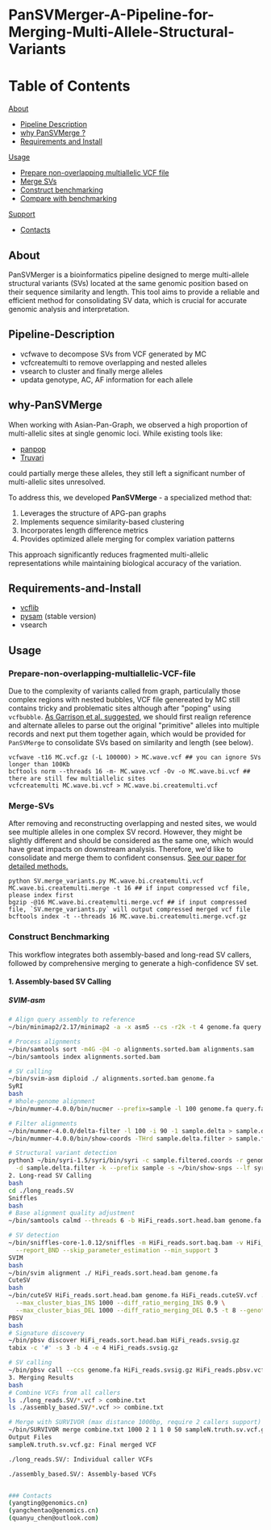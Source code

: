 # PanSVMerger-A-Pipeline-for-Merging-Multi-Allele-Structural-Variants
# Table of Contents

[About](#About)
   - [Pipeline Description](#Pipeline-Description)
   - [why PanSVMerge ?](#why-PanSVMerge)
   - [Requirements and Install](#Requirements-and-Install)

[Usage](#usage)
   - [Prepare non-overlapping multiallelic VCF file](#Prepare-non-overlapping-multiallelic-VCF-file)
   - [Merge SVs](#Merge-SVs)
   - [Construct benchmarking](#construct-benchmarking)
   - [Compare with benchmarking](#Compare-with-benchmarking)

[Support](#support)
   - [Contacts](#Contacts)
  
## About

PanSVMerger is a bioinformatics pipeline designed to merge multi-allele structural variants (SVs) located at the same genomic position based on their sequence similarity and length. This tool aims to provide a reliable and efficient method for consolidating SV data, which is crucial for accurate genomic analysis and interpretation.

## Pipeline-Description
- vcfwave to decompose SVs from VCF generated by MC
- vcfcreatemulti to remove overlapping and nested alleles
- vsearch to cluster and finally merge alleles
- updata genotype, AC, AF information for each allele

## why-PanSVMerge
When working with Asian-Pan-Graph, we observed a high proportion of multi-allelic sites at single genomic loci. While existing tools like:
- [panpop](https://github.com/starskyzheng/panpop)
- [Truvari](https://github.com/ACEnglish/truvari)

could partially merge these alleles, they still left a significant number of multi-allelic sites unresolved. 

To address this, we developed **PanSVMerge** - a specialized method that:
1. Leverages the structure of APG-pan graphs
2. Implements sequence similarity-based clustering
3. Incorporates length difference metrics
4. Provides optimized allele merging for complex variation patterns

This approach significantly reduces fragmented multi-allelic representations while maintaining biological accuracy of the variation.

## Requirements-and-Install
- [vcflib](https://github.com/vcflib/vcflib)
- [pysam](https://github.com/pysam-developers/pysam) (stable version)
- vsearch

## Usage
### Prepare-non-overlapping-multiallelic-VCF-file
Due to the complexity of variants called from graph, particulally those complex regions with nested bubbles, VCF file genereated by MC still contains tricky and problematic sites although after "poping" using `vcfbubble`. [As Garrison et al. suggested](https://github.com/vcflib/vcflib/blob/master/doc/vcfwave.md), we should first realign reference and alternate alleles to parse out the original "primitive" alleles into multiple records and next put them together again, which would be provided for `PanSVMerge` to consolidate SVs based on similarity and length (see below).
```
vcfwave -t16 MC.vcf.gz (-L 100000) > MC.wave.vcf ## you can ignore SVs longer than 100Kb
bcftools norm --threads 16 -m- MC.wave.vcf -Ov -o MC.wave.bi.vcf ## there are still few multiallelic sites
vcfcreatemulti MC.wave.bi.vcf > MC.wave.bi.createmulti.vcf
```

### Merge-SVs
After removing and reconstructing overlapping and nested sites, we would see multiple alleles in one complex SV record. However, they might be slightly different and should be considered as the same one, which would have great impacts on downstream analysis. Therefore, we'd like to consolidate and merge them to confident consensus. [See our paper for detailed methods.](https://github.com/tingting100/PanSVMerger#citation)
```
python SV.merge_variants.py MC.wave.bi.createmulti.vcf MC.wave.bi.createmulti.merge -t 16 ## if input compressed vcf file, please index first
bgzip -@16 MC.wave.bi.createmulti.merge.vcf ## if input compressed file, `SV.merge_variants.py` will output compressed merged vcf file
bcftools index -t --threads 16 MC.wave.bi.createmulti.merge.vcf.gz
```

### Construct Benchmarking

This workflow integrates both assembly-based and long-read SV callers, followed by comprehensive merging to generate a high-confidence SV set.

#### 1. Assembly-based SV Calling

##### SVIM-asm
```bash
# Align query assembly to reference
~/bin/minimap2/2.17/minimap2 -a -x asm5 --cs -r2k -t 4 genome.fa query.fa > alignments.sam

# Process alignments
~/bin/samtools sort -m4G -@4 -o alignments.sorted.bam alignments.sam
~/bin/samtools index alignments.sorted.bam

# SV calling
~/bin/svim-asm diploid ./ alignments.sorted.bam genome.fa
SyRI
bash
# Whole-genome alignment
~/bin/mummer-4.0.0/bin/nucmer --prefix=sample -l 100 genome.fa query.fa

# Filter alignments
~/bin/mummer-4.0.0/delta-filter -l 100 -i 90 -1 sample.delta > sample.delta.filter
~/bin/mummer-4.0.0/bin/show-coords -THrd sample.delta.filter > sample.filtered.coords

# Structural variant detection
python3 ~/bin/syri-1.5/syri/bin/syri -c sample.filtered.coords -r genome.fa -q query.fa \
  -d sample.delta.filter -k --prefix sample -s ~/bin/show-snps --lf syri.log
2. Long-read SV Calling
bash
cd ./long_reads.SV
Sniffles
bash
# Base alignment quality adjustment
~/bin/samtools calmd --threads 6 -b HiFi_reads.sort.head.bam genome.fa > HiFi_reads.sort.baq.bam

# SV detection
~/bin/sniffles-core-1.0.12/sniffles -m HiFi_reads.sort.baq.bam -v HiFi_reads.sniffles.vcf \
  --report_BND --skip_parameter_estimation --min_support 3
SVIM
bash
~/bin/svim alignment ./ HiFi_reads.sort.head.bam genome.fa
CuteSV
bash
~/bin/cuteSV HiFi_reads.sort.head.bam genome.fa HiFi_reads.cuteSV.vcf ./ \
  --max_cluster_bias_INS 1000 --diff_ratio_merging_INS 0.9 \
  --max_cluster_bias_DEL 1000 --diff_ratio_merging_DEL 0.5 -t 8 --genotype
PBSV
bash
# Signature discovery
~/bin/pbsv discover HiFi_reads.sort.head.bam HiFi_reads.svsig.gz
tabix -c '#' -s 3 -b 4 -e 4 HiFi_reads.svsig.gz

# SV calling
~/bin/pbsv call --ccs genome.fa HiFi_reads.svsig.gz HiFi_reads.pbsv.vcf
3. Merging Results
bash
# Combine VCFs from all callers
ls ./long_reads.SV/*.vcf > combine.txt
ls ./assembly_based.SV/*.vcf >> combine.txt

# Merge with SURVIVOR (max distance 1000bp, require 2 callers support)
~/bin/SURVIVOR merge combine.txt 1000 2 1 1 0 50 sampleN.truth.sv.vcf.gz
Output Files
sampleN.truth.sv.vcf.gz: Final merged VCF

./long_reads.SV/: Individual caller VCFs

./assembly_based.SV/: Assembly-based VCFs


### Contacts
(yangting@genomics.cn)
(yangchentao@genomics.cn)
(quanyu_chen@outlook.com)
